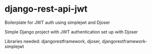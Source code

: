 # django-rest-api-jwt
Boilerplate for JWT auth using simplejwt and Djoser

Simple Django project with JWT authentication set up with Djoser

Libraries needed: djangorestframework, djoser, djangorestframework-simplejwt
